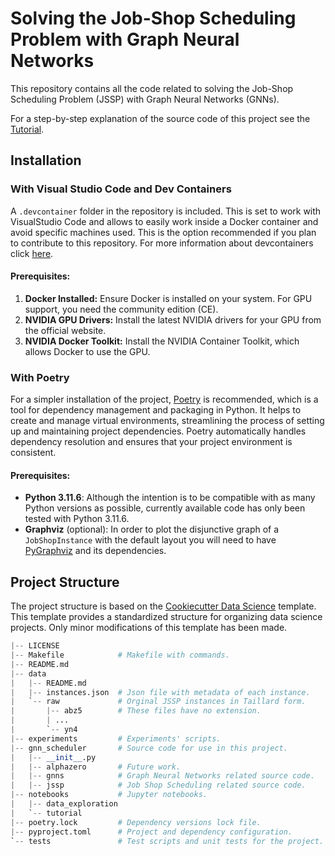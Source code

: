 # Solving the Job-Shop Scheduling Problem with Graph Neural Networks
This repository contains all the code related to solving the Job-Shop Scheduling 
Problem (JSSP) with Graph Neural Networks (GNNs). 

For a step-by-step explanation of the source code of this project see the [Tutorial](notebooks/tutorial).

## Installation

### With Visual Studio Code and Dev Containers
A `.devcontainer` folder in the repository is included. This is set to work with VisualStudio Code and allows to easily work inside a Docker container and avoid specific machines used. This is the option recommended if you plan to contribute to this repository. For more information about devcontainers click [here](https://code.visualstudio.com/docs/devcontainers/containers).

#### Prerequisites:

1. **Docker Installed:** Ensure Docker is installed on your system. For GPU support, you need the community edition (CE).
2. **NVIDIA GPU Drivers:** Install the latest NVIDIA drivers for your GPU from the official website.
3. **NVIDIA Docker Toolkit:** Install the NVIDIA Container Toolkit, which allows Docker to use the GPU.


### With Poetry
For a simpler installation of the project, [Poetry](https://python-poetry.org/) is recommended, which is a tool for dependency management and packaging in Python. It helps to create and manage virtual environments, streamlining the process of setting up and maintaining project dependencies. Poetry automatically handles dependency resolution and ensures that your project environment is consistent. 

#### Prerequisites:
- **Python 3.11.6**: Although the intention is to be compatible with as many Python versions as possible, currently available code has only been tested with Python 3.11.6.
- **Graphviz** (optional): In order to plot the disjunctive graph of a `JobShopInstance` with the default layout you will need to have [PyGraphviz](https://pygraphviz.github.io/documentation/stable/install.html) and its dependencies.

## Project Structure
The project structure is based on the [Cookiecutter Data Science](https://drivendata.github.io/cookiecutter-data-science/) template. This template provides a standardized structure for organizing data science projects. Only minor modifications of this template has been made.

```python
|-- LICENSE
|-- Makefile            # Makefile with commands.
|-- README.md
|-- data
|   |-- README.md
|   |-- instances.json  # Json file with metadata of each instance.
|   `-- raw             # Orginal JSSP instances in Taillard form.
|       |-- abz5        # These files have no extension.
|       | ...
|       `-- yn4
|-- experiments         # Experiments' scripts.
|-- gnn_scheduler       # Source code for use in this project.
|   |-- __init__.py
|   |-- alphazero       # Future work.
|   |-- gnns            # Graph Neural Networks related source code.
|   |-- jssp            # Job Shop Scheduling related source code.
|-- notebooks           # Jupyter notebooks.
|   |-- data_exploration
|   `-- tutorial
|-- poetry.lock         # Dependency versions lock file.
|-- pyproject.toml      # Project and dependency configuration.
`-- tests               # Test scripts and unit tests for the project.
```


